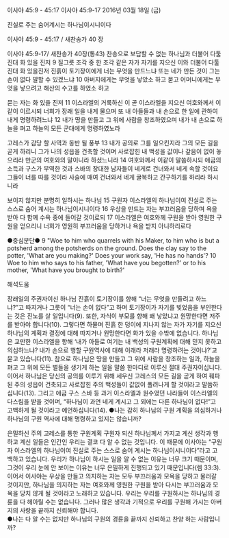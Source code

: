 이사야 45:9 - 45:17 
이사야 45:9-17
2016년 03월 18일 (금)

진실로 주는 숨어계시는 하나님이시니이다



이사야 45:9 - 45:17 / 새찬송가 40 장


이사야 45:9-17/ 새찬송가 40장(통43) 찬송으로 보답할 수 없는 
하나님과 더불어 다툴진대 화 있을 진저
9 질그릇 조각 중 한 조각 같은 자가 자기를 지으신 이와 더불어 다툴진대 화 있을진저 진흙이 토기장이에게 너는 무엇을 만드느냐 또는 네가 만든 것이 그는 손이 없다 말할 수 있겠느냐 10 아버지에게는 무엇을 낳았소 하고 묻고 어머니에게는 무엇을 낳으려고 해산의 수고를 하였소 하고 

묻는 자는 화 있을 진저
11 이스라엘의 거룩하신 이 곧 이스라엘을 지으신 여호와께서 이같이 이르시되 너희가 장래 일을 내게 물으며 또 내 아들들과 내 손으로 한 일에 관하여 내게 명령하려느냐 12 내가 땅을 만들고 그 위에 사람을 창조하였으며 내가 내 손으로 하늘을 펴고 하늘의 모든 군대에게 명령하였노라

고레스가 감당 할 사역과 동반 될 풍부
13 내가 공의로 그를 일으킨지라 그의 모든 길을 곧게 하리니 그가 나의 성읍을 건축할 것이며 사로잡힌 내 백성을 값이나 갚음이 없이 놓으리라 만군의 여호와의 말이니라 하셨느니라
14 여호와께서 이같이 말씀하시되 애굽의 소득과 구스가 무역한 것과 스바의 장대한 남자들이 네게로 건너와서 네게 속할 것이요 그들이 너를 따를 것이라 사슬에 매여 건너와서 네게 굴복하고 간구하기를  하리라 하시니라

보이지 않지만 분명히 일하시는 하나님
15 구원자 이스라엘의 하나님이여 진실로 주는 스스로 숨어 계시는 하나님이시니이다 16 우상을 만드는 자는 부끄러움을 당하며 욕을 받아 다 함께 수욕 중에 들어갈 것이로되 17 이스라엘은 여호와께 구원을 받아 영원한 구원을 얻으리니 너희가 영원히 부끄러움을 당하거나 욕을 받지 아니하리로다

●중심문단● 9 "Woe to him who quarrels with his Maker, to him who is but a potsherd among the potsherds on the ground. Does the clay say to the potter, 'What are you making?' Does your work say, 'He has no hands'? 10 Woe to him who says to his father, 'What have you begotten?' or to his mother, 'What have you brought to birth?'

해석도움





장래일의 주권자이신 하나님
진흙이 토기장이를 향해 “너는 무엇을 만들려고 하느냐?”고 따지거나 그릇이 “너는 손이 없다”고 하며 토기장이가 자기를 빚었음을 부인한다는 것은 진노를 살 일입니다(9). 또한, 자식이 부모를 향해 왜 낳았냐고 원망한다면 저주를 받아야 합니다(10). 그렇다면 하물며 진흙 한 덩이에 지나지 않는 자가 자기를 지으신 하나님의 계획과 결정에 대해 따지거나 원망한다면 화가 있을 수밖에 없습니다. 하나님은 교만한 이스라엘을 향해 ‘내가 아들로 여기는 내 백성의 구원계획에 대해 믿지 못하고 의심하느냐? 내가 손으로 행할 구원역사에 대해 이래라 저래라 명령하려는 것이냐?’고 묻고 있습니다(11). 참으로 하나님은 땅을 만들고 그 위에 사람을 창조하는 일과, 하늘을 펴고 그 위에 모든 별들을 생기게 하는 일을 말씀 한마디로 이루신 절대 주권자이십니다. 이어서 하나님은 당신의 공의를 이루기 위해 세우신 고레스의 모든 길을 곧게 하여 훼파된 주의 성읍이 건축되고 사로잡힌 주의 백성들이 값없이 풀려나게 할 것이라고 말씀하십니다(13). 그리고 애굽 구스 스바 등 과거 이스라엘과 원수였던 나라들이 이스라엘의 다스림을 받을 것이며, “하나님이 과연 네게 계시고 그 외에는 다른 하나님이 없다!”고 고백하게 될 것이라고 예언하십니다(14). 
●나는 감히 하나님의 구원 계획을 의심하거나 하나님의 구원 역사에 대해 명령하고 있지는 않습니까?

은밀하신 주의 고레스를 통한 구원계획
구원자 되신 하나님께서 가지고 계신 생각과 행하고 계신 일들은 인간인 우리는 결코 다 알 수 없는 것입니다. 이 때문에 이사야는 “구원자 이스라엘의 하나님이여 진실로 주는 스스로 숨어 계시는 하나님이시니이다”라고 고백하고 있습니다. 우리가 하나님이 하시는 일을 알 수 없는 이유는 너무 크기 때문이며, 그것이 우리 눈에 안 보이는 이유는 너무 은밀하게 진행되고 있기 때문입니다(렘 33:3). 이어서 이사야는 우상을 만들고 의지하는 자는 모두 부끄러움과 모욕을 당하고 물러갈 것이지만, 하나님을 의지하는 자는 여호와께 영원한 구원을 받아 다시는 부끄러움과 모욕을 당치 않게 될 것이라고 노래하고 있습니다. 우리는 우리를 구원하시는 하나님의 경륜을 다 헤아릴 수는 없습니다. 그러나 많은 생각과 기적으로 우리를 구원해 가시는 아버지의 사랑을 끝까지 신뢰해야 합니다.    
●나는 다 알 수는 없지만 하나님의 구원의 경륜을 끝까지 신뢰하고 찬양 하는 사람입니까?